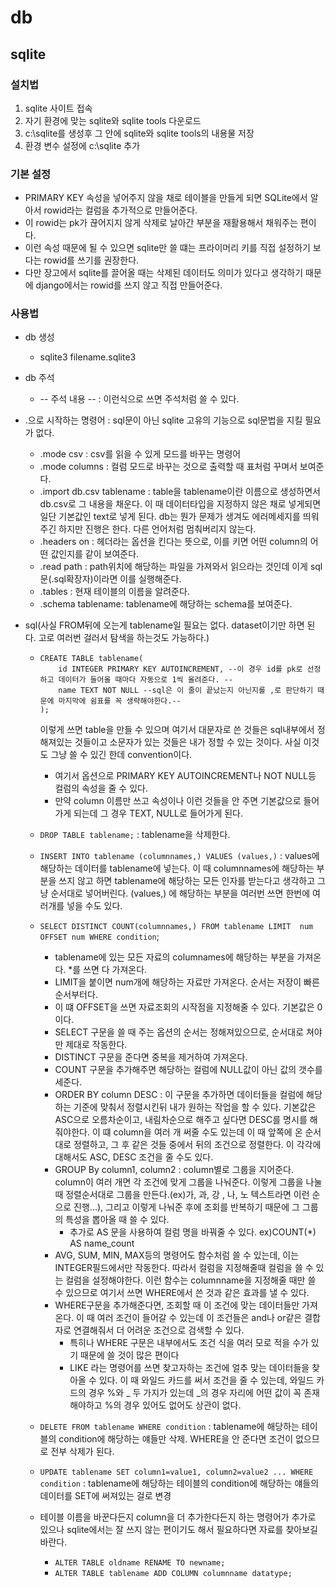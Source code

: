 # db

## sqlite

### 설치법

1. sqlite 사이트 접속
2. 자기 환경에 맞는 sqlite와 sqlite tools 다운로드
3. c:\sqlite를 생성후 그 안에 sqlite와 sqlite tools의 내용물 저장
4. 환경 변수 설정에 c:\sqlite 추가

### 기본 설정

- PRIMARY KEY 속성을 넣어주지 않을 채로 테이블을 만들게 되면 SQLite에서 알아서 rowid라는 컬럼을 추가적으로 만들어준다.
- 이 rowid는 pk가 끊어지지 않게 삭제로 날아간 부분을 재활용해서 채워주는 편이다.
- 이런 속성 때문에 될 수 있으면 sqlite만 쓸 떄는 프라이머리 키를 직접 설정하기 보다는 rowid를 쓰기를 권장한다.
- 다만 장고에서 sqlite를 끌어올 때는 삭제된 데이터도 의미가 있다고 생각하기 때문에 django에서는 rowid를 쓰지 않고 직접 만들어준다.

### 사용법

* db 생성

  * sqlite3 filename.sqlite3

* db 주석

  * -- 주석 내용 --  : 이런식으로 쓰면 주석처럼 쓸 수 있다.

* .으로 시작하는 명령어 : sql문이 아닌 sqlite 고유의 기능으로 sql문법을 지킬 필요가 없다.

  * .mode csv  : csv를 읽을 수 있게 모드를 바꾸는 명령어
  * .mode columns : 컬럼 모드로 바꾸는 것으로 출력할 때 표처럼 꾸며서 보여준다.
  * .import db.csv tablename : table을 tablename이란 이름으로 생성하면서 db.csv로 그 내용을 채운다. 이 때 데이터타입을 지정하지 않은 채로 넣게되면 일단 기본값인 text로 넣게 된다. db는 뭔가 문제가 생겨도 에러메세지를 띄워주긴 하지만 진행은 한다. 다른 언어처럼 멈춰버리지 않는다.
  * .headers on : 헤더라는 옵션을 킨다는 뜻으로, 이를 키면 어떤 column의 어떤 값인지를 같이 보여준다.
  * .read path : path위치에 해당하는 파일을 가져와서 읽으라는 것인데 이게 sql문(.sql확장자)이라면 이를 실행해준다.
  * .tables : 현재 테이블의 이름을 알려준다.
  * .schema tablename: tablename에 해당하는 schema를 보여준다.

* sql(사실 FROM뒤에 오는게 tablename일 필요는 없다. dataset이기만 하면 된다. 고로 여러번 걸러서 탐색을 하는것도 가능하다.)

  * ```sqlite
    CREATE TABLE tablename(
    	id INTEGER PRIMARY KEY AUTOINCREMENT, --이 경우 id를 pk로 선정하고 데이터가 들어올 때마다 자동으로 1씩 올려준다. --
    	name TEXT NOT NULL --sql은 이 줄이 끝났는지 아닌지를 ,로 판단하기 때문에 마지막에 쉼표를 꼭 생략해야한다.--
    );
    ```

    이렇게 쓰면 table을 만들 수 있으며 여기서 대문자로 쓴 것들은 sql내부에서 정해져있는 것들이고 소문자가 있는 것들은 내가 정할 수 있는 것이다. 사실 이것도 그냥 쓸 수 있긴 한데 convention이다.

    * 여기서 옵션으로 PRIMARY KEY AUTOINCREMENT나 NOT NULL등 컬럼의 속성을 줄 수 있다.
    * 만약 column 이름만 쓰고 속성이나 이런 것들을 안 주면 기본값으로 들어가게 되는데 그 경우 TEXT, NULL로 들어가게 된다.

  * `DROP TABLE tablename;` : tablename을 삭제한다.

  * `INSERT INTO tablename (columnnames,) VALUES (values,)` : values에 해당하는 데이터를 tablename에 넣는다. 이 때 columnnames에 해당하는 부분을 쓰지 않고 하면 tablename에 해당하는 모든 인자를 받는다고 생각하고 그냥 순서대로 넣어버린다. (values,) 에 해당하는 부분을 여러번 쓰면 한번에 여러개를 넣을 수도 있다.

  * `SELECT DISTINCT COUNT(columnnames,) FROM tablename LIMIT  num OFFSET num WHERE condition`;

    * tablename에 있는 모든 자료의 columnames에 해당하는 부분을 가져온다. *를 쓰면 다 가져온다. 
    * LIMIT을 붙이면 num개에 해당하는 자료만 가져온다. 순서는 저장이 빠른 순서부터다.
    * 이 떄 OFFSET을 쓰면 자료조회의 시작점을 지정해줄 수 있다. 기본값은 0이다.
    * SELECT 구문을 쓸 때 주는 옵션의 순서는 정해져있으므로, 순서대로 쳐야만 제대로 작동한다.
    * DISTINCT 구문을 준다면 중복을 제거하여 가져온다.
    * COUNT 구문을 추가해주면 해당하는 컬럼에 NULL값이 아닌 값의 갯수를 세준다.
    * ORDER BY column DESC : 이 구문을 추가하면 데이터들을 컬럼에 해당하는 기준에 맞춰서 정렬시킨뒤 내가 원하는 작업을 할 수 있다. 기본값은 ASC으로 오름차순이고, 내림차순으로 해주고 싶다면 DESC를 명시를 해줘야한다. 이 떄 column을 여러 개 써줄 수도 있는데 이 때 앞쪽에 온 순서대로 정렬하고, 그 후 같은 것들 중에서 뒤의 조건으로 정렬한다. 이 각각에 대해서도 ASC, DESC 조건을 줄 수도 있다.
    * GROUP By column1, column2 : column별로 그룹을 지어준다. column이 여러 개면 각 조건에 맞게 그룹을 나눠준다. 이렇게 그룹을 나눌 때 정렬순서대로 그룹을 만든다.(ex)가, 과, 강 , 나, 노 텍스트라면 이런 순으로 진행...), 그리고 이렇게 나눠준 후에 조회를 반복하기 때문에 그 그룹의 특성을 뽑아올 때 쓸 수 있다.
      * 추가로 AS 문을 사용하여 컬럼 명을 바꿔줄 수 있다. ex)COUNT(*) AS name_count
    * AVG, SUM, MIN, MAX등의 명령어도 함수처럼 쓸 수 있는데, 이는 INTEGER필드에서만 작동한다. 따라서 컬럼을 지정해줄때 컬럼을 쓸 수 있는 컬럼을 설정해야한다. 이런 함수는 columnname을 지정해줄 때만 쓸 수 있으므로 여기서 쓰면 WHERE에서 쓴 것과 같은 효과를 낼 수 있다.
    * WHERE구문을 추가해준다면, 조회할 때 이 조건에 맞는 데이터들만 가져온다. 이 때 여러 조건이 들어갈 수 있는데 이 조건들은 and나 or같은 결합자로 연결해줘서 더 어려운 조건으로 검색할 수 있다.
      * 특히나 WHERE 구문은 내부에서도 조건 식을 여러 모로 적을 수가 있기 때문에 쓸 것이 많은 편이다
      * LIKE 라는 명령어를 쓰면 찾고자하는 조건에 얼추 맞는 데이터들을 찾아올 수 있다. 이 때 와일드 카드를 써서 조건을 줄 수 있는데, 와일드 카드의 경우 %와 _ 두 가지가 있는데 _의 경우 자리에 어떤 값이 꼭 존재해야하고 %의 경우 있어도 없어도 상관이 없다. 

  * `DELETE FROM tablename WHERE condition` : tablename에 해당하는 테이블의 condition에 해당하는 얘들만 삭제. WHERE을 안 준다면 조건이 없으므로 전부 삭제가 된다.

  * `UPDATE tablename SET column1=value1, column2=value2 ... WHERE condition` : tablename에 해당하는 테이블의 condition에 해당하는 얘들의 데이터를 SET에 써져있는 걸로 변경 

  * 테이블 이름을 바꾼다든지 column을 더 추가한다든지 하는 명령어가 추가로 있으나 sqlite에서는 잘 쓰지 않는 편이기도 해서 필요하다면 자료를 찾아보길 바란다.
  
    * `ALTER TABLE oldname RENAME TO newname;`
    * `ALTER TABLE tablename ADD COLUMN columnname datatype;`